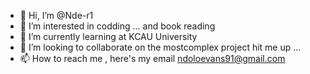 - 👋 Hi, I’m @Nde-r1
- 👀 I’m interested in codding ... and book reading 
- 🌱 I’m currently learning at KCAU University 
- 💞️ I’m looking to collaborate on the mostcomplex project hit me up ...
- 📫 How to reach me , here's my email ndoloevans91@gmail.com 

<!---
Nde-r1/Nde-r1 is a ✨ special ✨ repository because its `README.md` (this file) appears on your GitHub profile.
You can click the Preview link to take a look at your changes.
--->
